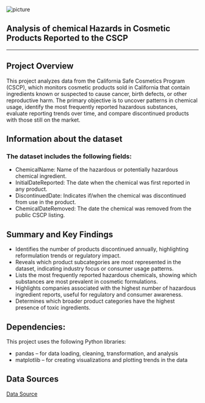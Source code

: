 ![picture](https://cdn.open-pr.com/L/a/La23573542_g.jpg)
## Analysis of chemical Hazards in Cosmetic Products Reported to the CSCP
---
## Project Overview
This project analyzes data from the California Safe Cosmetics Program (CSCP), which monitors cosmetic products sold in California that contain ingredients known or suspected to cause cancer, birth defects, or other reproductive harm. The primary objective is to uncover patterns in chemical usage, identify the most frequently reported hazardous substances, evaluate reporting trends over time, and compare discontinued products with those still on the market.

## Information about the dataset
### The dataset includes the following fields:
- ChemicalName: Name of the hazardous or potentially hazardous chemical ingredient.
- InitialDateReported: The date when the chemical was first reported in any product.
- DiscontinuedDate: Indicates if/when the chemical was discontinued from use in the product.
- ChemicalDateRemoved: The date the chemical was removed from the public CSCP listing.

## Summary and Key Findings 
- Identifies the number of products discontinued annually, highlighting reformulation trends or regulatory impact.
- Reveals which product subcategories are most represented in the dataset, indicating industry focus or consumer usage patterns.
- Lists the most frequently reported hazardous chemicals, showing which substances are most prevalent in cosmetic formulations.
- Highlights companies associated with the highest number of hazardous ingredient reports, useful for regulatory and consumer awareness.
- Determines which broader product categories have the highest presence of toxic ingredients.

  
## Dependencies: 
This project uses the following Python libraries:
- pandas – for data loading, cleaning, transformation, and analysis
- matplotlib – for creating visualizations and plotting trends in the data
  
## Data Sources
[Data Source](https://data.chhs.ca.gov/dataset/596b5eed-31de-4fd8-a645-249f3f9b19c4/resource/57da6c9a-41a7-44b0-ab8d-815ff2cd5913/download/cscpopendata.csv)
